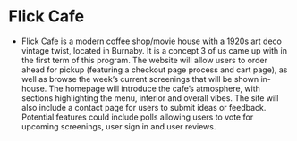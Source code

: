 # Flick Cafe
- Flick Cafe is a modern coffee shop/movie house with a 1920s art deco vintage twist, located in Burnaby.
It is a concept 3 of us came up with in the first term of this program. The website will allow users to
order ahead for pickup (featuring a checkout page process and cart page), as well as browse the week’s
current screenings that will be shown in-house. The homepage will introduce the cafe’s atmosphere,
with sections highlighting the menu, interior and overall vibes. The site will also include a contact page
for users to submit ideas or feedback. Potential features could include polls allowing users to vote for
upcoming screenings, user sign in and user reviews.
